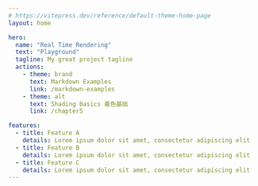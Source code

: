 ```yaml
---
# https://vitepress.dev/reference/default-theme-home-page
layout: home

hero:
  name: "Real Time Rendering"
  text: "Playground"
  tagline: My great project tagline
  actions:
    - theme: brand
      text: Markdown Examples
      link: /markdown-examples
    - theme: alt
      text: Shading Basics 着色基础
      link: /chapter5

features:
  - title: Feature A
    details: Lorem ipsum dolor sit amet, consectetur adipiscing elit
  - title: Feature B
    details: Lorem ipsum dolor sit amet, consectetur adipiscing elit
  - title: Feature C
    details: Lorem ipsum dolor sit amet, consectetur adipiscing elit
---
```


